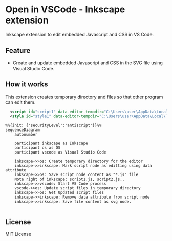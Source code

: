 # Open in VSCode - Inkscape extension

Inkscape extension to edit embedded Javascript and CSS in VS Code.

## Feature

- Create and update embedded Javascript and CSS in the SVG file using Visual Studio Code.

## How it works

This extension creates temporary directory and files so that other program can edit them.

```xml
  <script id="script1" data-editor-tempdir="C:\Users\user\AppData\Local\Temp\inkscape-vscode-n_os9w_l"/>
  <style id="style1" data-editor-tempdir="C:\Users\user\AppData\Local\Temp\inkscape-vscode-n_os9w_l"/>
```



```mermaid
%%{init: {'securityLevel':'antiscript'}}%%
sequenceDiagram
    autonumber

    participant inkscape as Inkscape
    participant os as OS
    participant vscode as Visual Studio Code

    inkscape->>os: Create temporary directory for the editor
    inkscape->>inkscape: Mark script node as editting using data attribute
    inkscape->>os: Save script node content as "*.js" file
    Note right of inkscape: script1.js, script2.js,,
    inkscape->>vscode: Start VS Code process
    vscode->>os: Update script files in temporary directory
    inkscape->>os: Get Updated script files
    inkscape->>inkscape: Remove data attribute from script node
    inkscape->>inkscape: Save file content as svg node.
    
```

## License

MIT License

